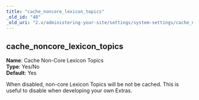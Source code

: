 ```yaml
---
title: "cache_noncore_lexicon_topics"
_old_id: "48"
_old_uri: "2.x/administering-your-site/settings/system-settings/cache_noncore_lexicon_topics"
---
```


cache\_noncore\_lexicon\_topics
-------------------------------

**Name**: Cache Non-Core Lexicon Topics   
**Type**: Yes/No   
**Default**: Yes

When disabled, non-core Lexicon Topics will be not be cached. This is useful to disable when developing your own Extras.